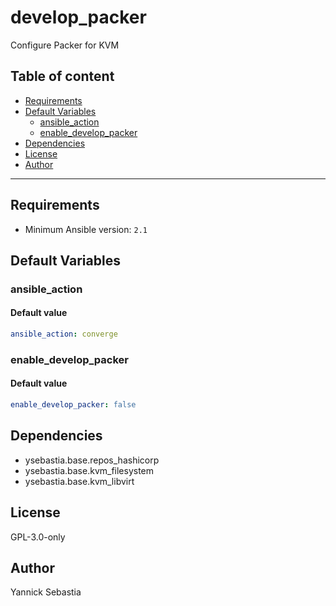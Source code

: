 # develop_packer

Configure Packer for KVM

## Table of content

- [Requirements](#requirements)
- [Default Variables](#default-variables)
  - [ansible_action](#ansible_action)
  - [enable_develop_packer](#enable_develop_packer)
- [Dependencies](#dependencies)
- [License](#license)
- [Author](#author)

---

## Requirements

- Minimum Ansible version: `2.1`

## Default Variables

### ansible_action

#### Default value

```YAML
ansible_action: converge
```

### enable_develop_packer

#### Default value

```YAML
enable_develop_packer: false
```

## Dependencies

- ysebastia.base.repos_hashicorp
- ysebastia.base.kvm_filesystem
- ysebastia.base.kvm_libvirt

## License

GPL-3.0-only

## Author

Yannick Sebastia
